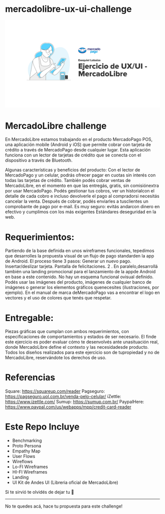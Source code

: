 # mercadolibre-ux-ui-challenge
![MercadoLibre](cover-meli.png)

# MercadoLibre challenge
En​ ​MercadoLibre​ ​estamos​ ​trabajando​ ​en​ ​el​ ​producto​ ​​MercadoPago​ ​POS​,​ ​una​ ​aplicación​ ​mobile (Android​ ​y​ ​iOS)​ ​que​ ​permite​ ​cobrar​ ​con​ ​tarjeta​ ​de​ ​crédito​ ​a​ ​través​ ​de​ ​MercadoPago​ ​desde​ ​cualquier lugar.​ ​Esta​ ​aplicación​ ​funciona​ ​con​ ​un​ ​lector​ ​de​ ​tarjetas​ ​de​ ​crédito​ ​que​ ​se​ ​conecta​ ​con​ ​el​ ​dispositivo​ ​a través​ ​de​ ​Bluetooth.

Algunas​ ​características​ ​y​ ​beneficios​ ​del​ ​producto: 
Con​ ​el​ ​lector​ ​de​ ​MercadoPago​ ​y​ ​un​ ​celular,​ ​podrás​ ​ofrecer​ ​pagar​ ​en​ ​cuotas​ ​sin​ ​interés​ ​con todas​ ​las​ ​tarjetas​ ​de​ ​crédito.
También​ ​podés​ ​cobrar​ ​ventas​ ​de​ ​MercadoLibre,​ ​en​ ​el​ ​momento​ ​en​ ​que​ ​las​ ​entregás,​ ​gratis, sin​ ​comisión​ ​extra​ ​por​ ​usar​ ​MercadoPago.
Podés​ ​gestionar​ ​tus​ ​cobros,​ ​ver​ ​un​ ​historial​ ​con​ ​el​ ​detalle​ ​de​ ​cada​ ​cobro​ ​e​ ​incluso​ ​devolverle el​ ​pago​ ​al​ ​comprador​ ​si​ ​necesitás​ ​cancelar​ ​la​ ​venta.
Después​ ​de​ ​cobrar,​ ​podés​ ​enviarles​ ​a​ ​tus​ ​clientes​ ​un​ ​comprobante​ ​de​ ​pago​ ​por​ ​e-mail.
Es​ ​muy​ ​seguro:​ ​evitás​ ​andar​ ​con​ ​dinero​ ​en​ ​efectivo​ ​y​ ​cumplimos​ ​con​ ​los​ ​más​ ​exigentes
Estándares​ ​de​ ​seguridad​ ​en​ ​la​ ​web.


# Requerimientos:
Partiendo​ ​de​ ​la​ ​base​ ​definida​ ​en​ ​unos​ ​​wireframes​ ​funcionales​,​ ​te​ ​pedimos​ ​que​ ​desarrolles​ ​la propuesta​ ​visual​ ​de​ ​un​ ​​flujo​ ​de​ ​pago​​ ​standard​ ​en​ ​la​ ​app​ ​de​ ​​Android​.
El​ ​proceso​ ​tiene​ ​3​ ​pasos:
Generar​ ​un​ ​nuevo​ ​pago. 
Insertar/deslizar​ ​tarjeta.
Pantalla​ ​de​ ​felicitaciones.
2 .  ​En​ ​paralelo,​ ​desarrollá​ ​también​ ​una​ ​​landing​ ​promocional​ ​para​ ​el​ ​lanzamiento​ ​de​ ​la​ ​app​ ​de Android​ ​​en​ ​base​ ​a​ ​este​ ​​contenido​.
No​ ​hay​ ​un​ ​esquema​ ​funcional​ ​o​ ​visual​ ​definido.​ ​Podés​ ​usar​ ​las​ ​​imágenes​ ​del​ ​producto​,​ ​imágenes​ ​de cualquier​ ​banco​ ​de​ ​imágenes​ ​o​ ​generar​ ​los​ ​elementos​ ​gráficos​ ​que​ ​necesites​ ​(ilustraciones,​ ​por ejemplo). En​ ​el​ ​​manual​ ​de​ ​marca​ ​de​ ​MercadoPago​​ ​vas​ ​a​ ​encontrar​ ​el​ ​logo​ ​en​ ​vectores​ ​y​ ​el​ ​uso​ ​de​ ​colores​ ​que tenés​ ​que​ ​respetar.

# Entregable:
Piezas​ ​gráficas​ ​que​ ​cumplan​ ​con​ ​ambos​ ​requerimientos,​ ​con​ ​especificaciones​ ​de​ ​comportamientos​ ​y estados​ ​de​ ​ser​ ​necesario.
El​ ​fin​ ​de​ ​este​ ​ejercicio​ ​es​ ​poder​ ​evaluar​ ​cómo​ ​te​ ​desenvolvés​ ​ante​ ​una​ ​situación​ ​real,​ ​donde MercadoLibre​ ​define​ ​el​ ​contexto​ ​y​ ​las​ ​necesidades​ ​de​ ​producto.
Todos​ ​los​ ​diseños​ ​realizados​ ​para​ ​este​ ​ejercicio​ ​son​ ​de​ ​tu​ ​propiedad​ ​y​ ​no​ ​de​ ​MercadoLibre, reservándote​ ​los​ ​derechos​ ​de​ ​uso.


# Referencias
Square:​ ​​https://squareup.com/reader
Pagseguro:​ ​​https://pagseguro.uol.com.br/venda-pelo-celular/
iZettle:​ ​​https://www.izettle.com/
Sumup:​ ​​https://sumup.com.br/
Paypal​ ​Here:​ ​​https://www.paypal.com/us/webapps/mpp/credit-card-reader

# Este Repo Incluye

* Benchmarking
* Proto Persona
* Empathy Map
* User Flows
* Wireflows
* Lo-FI Wireframes
* HI-FI Wireframes
* Landing
* UI Kit de Andes UI (Libreria oficial de MercadoLibre)


Si te sirvió te olvidés de dejar tu 🌟

---

No te quedes acá, hace tu propuesta para este challenge!
